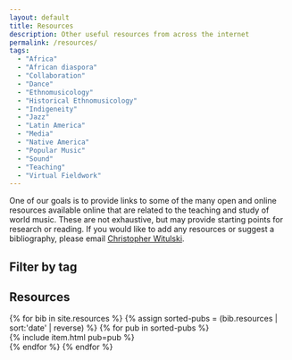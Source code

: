 ```yaml
---
layout: default
title: Resources
description: Other useful resources from across the internet
permalink: /resources/
tags:
  - "Africa"
  - "African diaspora"
  - "Collaboration"
  - "Dance"
  - "Ethnomusicology"
  - "Historical Ethnomusicology"
  - "Indigeneity"
  - "Jazz"
  - "Latin America"
  - "Media"
  - "Native America"
  - "Popular Music"
  - "Sound"
  - "Teaching"
  - "Virtual Fieldwork"
---
```


One of our goals is to provide links to some of the many open and online resources available online that are related to the teaching and study of world music. These are not exhaustive, but may provide starting points for research or reading. If you would like to add any resources or suggest a bibliography, please email [Christopher Witulski][email].

## Filter by tag

<div id = "tagList"></div>

## Resources

<div id = "itemList">
    {% for bib in site.resources %}
        {% assign sorted-pubs = (bib.resources | sort:'date' | reverse) %}
        {% for pub in sorted-pubs %}
            <div class = "item">
                {% include item.html pub=pub %}
            </div>
        {% endfor %}
    {% endfor %}
</div>

[email]: mailto:cwituls@bgsu.edu

<script>

// collect tags for the filter list
var tagElements = document.getElementsByClassName("tag");
var tagList = document.getElementById("tagList");
var tags = [];

for (i = 0; i < tagElements.length; i++) {
    if (tags.indexOf(tagElements[i].innerText) < 0) {
        tags.push(tagElements[i].innerText);
    }
}

// create buttons for the filter list
tags.sort();
for (i = 0; i < tags.length; i++) {
    var button = document.createElement("span");
    var text = document.createTextNode(tags[i]);
    button.appendChild(text);
    button.classList.add("tag");
    button.classList.add("filter");
    button.classList.add("btn");
    tagList.appendChild(button);
}

// set events for filter list
var active = [];

var filters = document.getElementsByClassName("filter");
var items = document.getElementsByClassName("item");
for (i = 0; i < filters.length; i++) {
    let e = filters[i];
    e.addEventListener("click", function() {

        // change button status and create list of active tags
        if (e.classList.contains("active")) {
            e.classList.remove("active");
            active.splice(active.indexOf(e.innerText), 1);
        }
        else {
            e.classList.add("active");
            active.push(e.innerText);
        }

        // hide and show items
        if (active.length == 0) {
            for (j = 0; j < items.length; j++) {
                items[j].style.display = "block";
            }
        }
        else {

            // get item tags and check that each one is active
            for (j = 0; j < items.length; j++) {
                let itemTags = items[j].getElementsByTagName("span");
                let matches = 0;
                for (k = 0; k < itemTags.length; k++) {
                    if (active.indexOf(itemTags[k].innerText) >= 0) {
                        matches++;
                    }
                }

                // show or hide
                if (matches >= active.length) {
                    items[j].style.display = "block";
                }
                else {
                    items[j].style.display = "none";
                }
            }
        }
    })
}
</script>